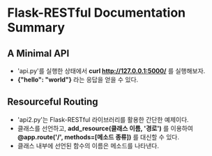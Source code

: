 Flask-RESTful Documentation Summary
===================================
## A Minimal API

- 'api.py'를 실행한 상태에서 **curl http://127.0.0.1:5000/** 를 실행해보자.
- **{"hello": "world"}** 라는 응답을 얻을 수 있다.

## Resourceful Routing
- 'api2.py'는 Flask-RESTful 라이브러리를 활용한 간단한 예제이다.
- 클래스를 선언하고, **add_resource(클래스 이름, '경로')** 를 이용하여 **@app.route('/', methods=[메소드 종류])** 를 대신할 수 있다.
- 클래스 내부에 선언된 함수의 이름은 메소드를 나타낸다.